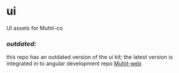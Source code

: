 # ui
UI assets for Muhit-co

### _outdated:_
this repo has an outdated version of the ui kit; the latest version is integrated in to angular development repo [Muhit-web](https://github.com/Muhit-co/web)
